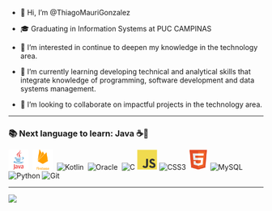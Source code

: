 

- 👋 Hi, I’m @ThiagoMauriGonzalez
- 🎓 Graduating in Information Systems at PUC CAMPINAS

- 👀 I’m interested in continue to deepen my knowledge in the technology area.
- 🌱 I’m currently learning developing technical and analytical skills that integrate knowledge of programming, software development and data systems management.
- 💞️ I’m looking to collaborate on impactful projects in the technology area.

---

### 📚 Next language to learn: Java ☕👀
 
<!---
ThiagoMauriGonzalez/ThiagoMauriGonzalez is a ✨ special ✨ repository because its `README.md` (this file) appears on your GitHub profile.
You can click the Preview link to take a look at your changes.
--->

<div>
  <img src="https://github.com/devicons/devicon/blob/master/icons/java/java-original-wordmark.svg" title="Java" alt="Java" width="40" height="40"/>&nbsp;
  <img src="https://github.com/devicons/devicon/blob/master/icons/firebase/firebase-plain-wordmark.svg" title="Firebase" alt="Firebase" width="40" height="40"/>&nbsp;
  <img src="https://cdn.jsdelivr.net/gh/devicons/devicon/icons/kotlin/kotlin-original.svg" width="40" height="40" alt="Kotlin"/>&nbsp;
  <img src="https://cdn.jsdelivr.net/gh/devicons/devicon/icons/oracle/oracle-original.svg" width="40" height="40" alt="Oracle"/>&nbsp;
  <img src="https://cdn.jsdelivr.net/gh/devicons/devicon/icons/c/c-original.svg" width="40" height="40" alt="C"/>
  <img src="https://github.com/devicons/devicon/blob/master/icons/javascript/javascript-original.svg" title="JavaScript" alt="JavaScript" width="40" height="40"/>
  <img src="https://cdn.jsdelivr.net/gh/devicons/devicon/icons/css3/css3-original.svg" width="40" height="40" alt="CSS3"/>
  <img src="https://github.com/devicons/devicon/blob/master/icons/html5/html5-original.svg" title="HTML5" alt="HTML" width="40" height="40"/>
  <img src="https://cdn.jsdelivr.net/gh/devicons/devicon/icons/mysql/mysql-original.svg" width="40" height="40" alt="MySQL"/>
  <img src="https://cdn.jsdelivr.net/gh/devicons/devicon/icons/python/python-original.svg" width="40" height="40" alt="Python"/>
  <img src="https://cdn.jsdelivr.net/gh/devicons/devicon/icons/git/git-original.svg" width="40" height="40" alt="Git"/>
</div>

---


<div align = "left">
<img height="200em" src="https://github-readme-stats.vercel.app/api/top-langs/?username=ThiagoMauriGonzalez&show_icons=true&theme=bear&count_private=true&layout=compact"/>
</div>

